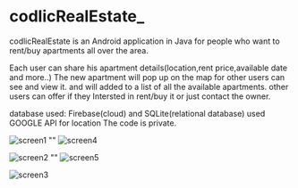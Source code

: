 # codlicRealEstate_

codlicRealEstate is an Android application in Java for people who want to rent/buy apartments all over the area.

Each user can share his apartment details(location,rent price,available date and more..)
The new apartment will pop up on the map for other users can see and view it. and will added to a list of all the available apartments.
other users can offer if they Intersted in rent/buy it or just contact the owner.

database used: Firebase(cloud) and SQLite(relational database)
used GOOGLE API for location
The code is private. 

![screen1](http://i.imgur.com/uQlf8rz.png) ""  ![screen4](http://i.imgur.com/16dcNlE.png)

![screen2](http://i.imgur.com/T0EqkYT.png) "" ![screen5](http://i.imgur.com/APsQY2V.png)

![screen3](http://i.imgur.com/XE0n7Sk.png)
